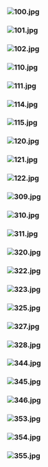 ### ![100.jpg](https://ewwgene.github.io/Glasses/100.jpg)
### ![101.jpg](https://ewwgene.github.io/Glasses/101.jpg)
### ![102.jpg](https://ewwgene.github.io/Glasses/102.jpg)
### ![110.jpg](https://ewwgene.github.io/Glasses/110.jpg)
### ![111.jpg](https://ewwgene.github.io/Glasses/111.jpg)
### ![114.jpg](https://ewwgene.github.io/Glasses/114.jpg)
### ![115.jpg](https://ewwgene.github.io/Glasses/115.jpg)
### ![120.jpg](https://ewwgene.github.io/Glasses/120.jpg)
### ![121.jpg](https://ewwgene.github.io/Glasses/121.jpg)
### ![122.jpg](https://ewwgene.github.io/Glasses/122.jpg)
### ![309.jpg](https://ewwgene.github.io/Glasses/Making/309.jpg)
### ![310.jpg](https://ewwgene.github.io/Glasses/Making/310.jpg)
### ![311.jpg](https://ewwgene.github.io/Glasses/Making/311.jpg)
### ![320.jpg](https://ewwgene.github.io/Glasses/Making/320.jpg)
### ![322.jpg](https://ewwgene.github.io/Glasses/Making/322.jpg)
### ![323.jpg](https://ewwgene.github.io/Glasses/Making/323.jpg)
### ![325.jpg](https://ewwgene.github.io/Glasses/Making/325.jpg)
### ![327.jpg](https://ewwgene.github.io/Glasses/Making/327.jpg)
### ![328.jpg](https://ewwgene.github.io/Glasses/Making/328.jpg)
### ![344.jpg](https://ewwgene.github.io/Glasses/344.jpg)
### ![345.jpg](https://ewwgene.github.io/Glasses/345.jpg)
### ![346.jpg](https://ewwgene.github.io/Glasses/346.jpg)
### ![353.jpg](https://ewwgene.github.io/Glasses/353.jpg)
### ![354.jpg](https://ewwgene.github.io/Glasses/354.jpg)
### ![355.jpg](https://ewwgene.github.io/Glasses/355.jpg)

